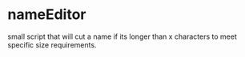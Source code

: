 # nameEditor
small script that will cut a name if its longer than x characters to meet specific size requirements.
